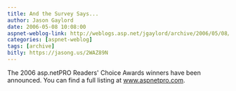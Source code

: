 ```yaml
---
title: And the Survey Says...
author: Jason Gaylord
date: 2006-05-08 10:08:00
aspnet-weblog-link: http://weblogs.asp.net/jgaylord/archive/2006/05/08/445633.aspx
categories: [aspnet-weblog]
tags: [archive]
bitly: https://jasong.us/2WAZ89N
---
```


The 2006 asp.netPRO Readers' Choice Awards winners have been announced. You can find a full listing at www.aspnetpro.com.